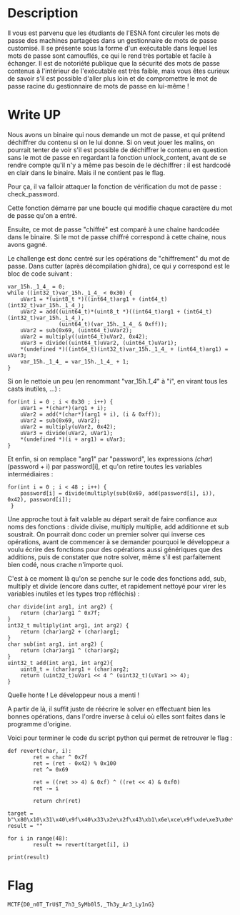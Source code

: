 # Description 
Il vous est parvenu que les étudiants de l'ESNA font circuler les mots de passe des machines partagées dans un gestionnaire de mots de passe customisé. Il se présente sous la forme d'un exécutable dans lequel les mots de passe sont camouflés, ce qui le rend très portable et facile à échanger. Il est de notoriété publique que la sécurité des mots de passe contenus à l'intérieur de l'exécutable est très faible, mais vous êtes curieux de savoir s'il est possible d'aller plus loin et de compromettre le mot de passe racine du gestionnaire de mots de passe en lui-même !

# Write UP
Nous avons un binaire qui nous demande un mot de passe, et qui prétend déchiffrer du contenu si on le lui donne. Si on veut jouer les malins, on pourrait tenter de voir s'il est possible de déchiffrer le contenu en question sans le mot de passe en regardant la fonction unlock_content, avant de se rendre compte qu'il n'y a même pas besoin de le déchiffrer : il est hardcodé en clair dans le binaire. Mais il ne contient pas le flag.

Pour ça, il va falloir attaquer la fonction de vérification du mot de passe : check_password.

Cette fonction démarre par une boucle qui modifie chaque caractère du mot de passe qu'on a entré.

Ensuite, ce mot de passe "chiffré" est comparé à une chaine hardcodée dans le binaire. Si le mot de passe chiffré correspond à cette chaine, nous avons gagné.

Le challenge est donc centré sur les opérations de "chiffrement" du mot de passe. Dans cutter (après décompilation ghidra), ce qui y correspond est le bloc de code suivant :
```
var_15h._1_4_ = 0;
while ((int32_t)var_15h._1_4_ < 0x30) {
    uVar1 = *(uint8_t *)((int64_t)arg1 + (int64_t)(int32_t)var_15h._1_4_);
    uVar2 = add((uint64_t)*(uint8_t *)((int64_t)arg1 + (int64_t)(int32_t)var_15h._1_4_), 
                (uint64_t)(var_15h._1_4_ & 0xff));
    uVar2 = sub(0x69, (uint64_t)uVar2);
    uVar2 = multiply((uint64_t)uVar2, 0x42);
    uVar3 = divide((uint64_t)uVar2, (uint64_t)uVar1);
    *(undefined *)((int64_t)(int32_t)var_15h._1_4_ + (int64_t)arg1) = uVar3;
    var_15h._1_4_ = var_15h._1_4_ + 1;
}
```
Si on le nettoie un peu (en renommant "var_15h._1_4_" à "i", en virant tous les casts inutiles, ...) :

```
for(int i = 0 ; i < 0x30 ; i++) {
    uVar1 = *(char*)(arg1 + i);
    uVar2 = add(*(char*)(arg1 + i), (i & 0xff));
    uVar2 = sub(0x69, uVar2);
    uVar2 = multiply(uVar2, 0x42);
    uVar3 = divide(uVar2, uVar1);
    *(undefined *)(i + arg1) = uVar3;
}
```

Et enfin, si on remplace "arg1" par "password", les expressions *(char*)(password + i) par password[i], et qu'on retire toutes les variables intermédiaires :

```
for(int i = 0 ; i < 48 ; i++) {
    password[i] = divide(multiply(sub(0x69, add(password[i], i)), 0x42), password[i]);
 }
```

Une approche tout à fait valable au départ serait de faire confiance aux noms des fonctions : divide divise, multiply multiplie, add additionne et sub soustrait. On pourrait donc coder un premier solver qui inverse ces opérations, avant de commencer à se demander pourquoi le développeur a voulu écrire des fonctions pour des opérations aussi génériques que des additions, puis de constater que notre solver, même s'il est parfaitement bien codé, nous crache n'importe quoi.

C'est à ce moment là qu'on se penche sur le code des fonctions add, sub, multiply et divide (encore dans cutter, et rapidement nettoyé pour virer les variables inutiles et les types trop réfléchis) :

```
char divide(int arg1, int arg2) {
    return (char)arg1 ^ 0x7f;
}
int32_t multiply(int arg1, int arg2) {
    return (char)arg2 + (char)arg1;
}
char sub(int arg1, int arg2) {
    return (char)arg1 ^ (char)arg2;
}
uint32_t add(int arg1, int arg2){
    uint8_t = (char)arg1 + (char)arg2;
    return (uint32_t)uVar1 << 4 ^ (uint32_t)(uVar1 >> 4);
}
```

Quelle honte ! Le développeur nous a menti !

A partir de là, il suffit juste de réécrire le solver en effectuant bien les bonnes opérations, dans l'ordre inverse à celui où elles sont faites dans le programme d'origine.

Voici pour terminer le code du script python qui permet de retrouver le flag :

```
def revert(char, i):
        ret = char ^ 0x7f
        ret = (ret - 0x42) % 0x100
        ret ^= 0x69

        ret = ((ret >> 4) & 0xf) ^ ((ret << 4) & 0xf0)
        ret -= i

        return chr(ret)

target = b"\x80\x10\x31\x40\x9f\x40\x33\x2e\x2f\x43\xb1\x6e\xce\x9f\xde\xe3\x0e\xcf\x40\x5f\x20\x0f\x3e\xdd\xfe\x5f\x70\x2c\xc1\x40\x7f\xdf\x5c\x11\x6d\xfc\xfe\x2d\x41\x3c\x0f\xfa\x61\x4d\xdf\x7a\xb2\xa2"
result = ""

for i in range(48):
        result += revert(target[i], i)

print(result)
```

# Flag
`MCTF{D0_n0T_TrU$T_7h3_SyMb0l5,_Th3y_Ar3_Ly1nG}`
